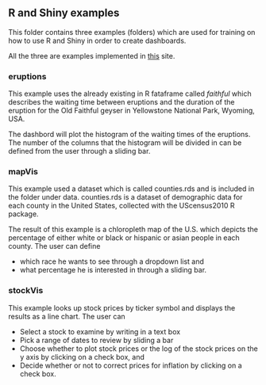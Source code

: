## R and Shiny examples

This folder contains three examples (folders) which are used for training on how to use R and Shiny in order to create dashboards.

All the three are examples implemented in [this](https://shiny.rstudio.com/tutorial/lesson1/) site. 


 ### eruptions 
 This example uses the already existing in R fataframe called *faithful* which describes the waiting time between eruptions and the duration of the eruption for the Old Faithful geyser in Yellowstone National Park, Wyoming, USA.
 
 The dashbord will plot the histogram of the waiting times of the eruptions. The number of the columns that the histogram will be divided in can be defined from the user through a sliding bar. 
 
 ### mapVis
 This example used a dataset which is called counties.rds and is included in the folder under data. counties.rds is a dataset of demographic data for each county in the United States, collected with the UScensus2010 R package. 
 
 The result of this example is a chloropleth map of the U.S. which depicts the percentage of either white or black or hispanic or asian people in each county. The user can define 
 * which race he wants to see through a dropdown list and 
 * what percentage he is interested in through a sliding bar.
 ### stockVis

This example looks up stock prices by ticker symbol and displays the results as a line chart. The user can
* Select a stock to examine by writing in a text box
* Pick a range of dates to review by sliding a bar
* Choose whether to plot stock prices or the log of the stock prices on the y axis by clicking on a check box, and
* Decide whether or not to correct prices for inflation by clicking on a check box.


 
